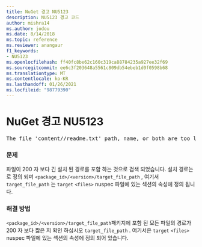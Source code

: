 ```yaml
---
title: NuGet 경고 NU5123
description: NU5123 경고 코드
author: mishra14
ms.author: jodou
ms.date: 8/14/2018
ms.topic: reference
ms.reviewer: anangaur
f1_keywords:
- NU5123
ms.openlocfilehash: ff40fc8be62c160c319ca88784235a927ee32f69
ms.sourcegitcommit: ee6c3f203648a5561c809db54ebeb1d0f0598b68
ms.translationtype: MT
ms.contentlocale: ko-KR
ms.lasthandoff: 01/26/2021
ms.locfileid: "98779390"
---
```

# <a name="nuget-warning-nu5123"></a>NuGet 경고 NU5123
<pre>The file 'content/<LongPath>/readme.txt' path, name, or both are too long. Your package might not work without long file path support. Please shorten the file path or file name.</pre>

### <a name="issue"></a>문제

파일이 200 자 보다 긴 설치 된 경로를 포함 하는 것으로 검색 되었습니다. 설치 경로는로 정의 되며 `<package_id>/<version>/target_file_path` , 여기서 `target_file_path` 는 `target` `<files>` nuspec 파일에 있는 섹션의 속성에 정의 됩니다.


### <a name="solution"></a>해결 방법

`<package_id>/<version>/target_file_path`패키지에 포함 된 모든 파일의 경로가 200 자 보다 짧은 지 확인 하십시오 `target_file_path` . 여기서은 `target` `<files>` nuspec 파일에 있는 섹션의 속성에 정의 되어 있습니다.

